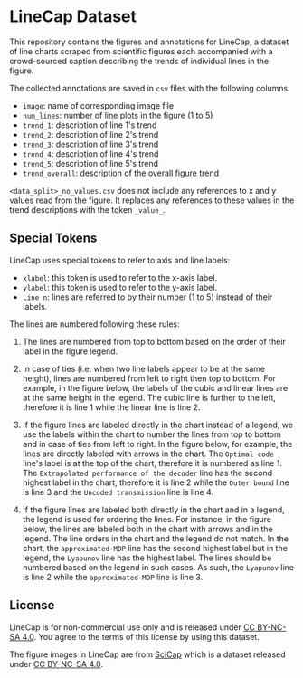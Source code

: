 # LineCap Dataset

This repository contains the figures and annotations for LineCap, a dataset of line charts scraped from scientific figures each accompanied with a crowd-sourced caption describing the trends of individual lines in the figure.

The collected annotations are saved in `csv` files with the following columns:

* `image`: name of corresponding image file
* `num_lines`: number of line plots in the figure (1 to 5)
* `trend_1`: description of line 1's trend
* `trend_2`: description of line 2's trend
* `trend_3`: description of line 3's trend
* `trend_4`: description of line 4's trend
* `trend_5`: description of line 5's trend
* `trend_overall`: description of the overall figure trend

`<data_split>_no_values.csv` does not include any references to x and y values read from the figure. It replaces any references to these values in the trend descriptions with the token `_value_`.

## Special Tokens

LineCap uses special tokens to refer to axis and line labels:
* `xlabel`: this token is used to refer to the x-axis label. 
* `ylabel`: this token is used to refer to the y-axis label. 
* `Line n`: lines are referred to by their number (1 to 5) instead of their labels.

The lines are numbered following these rules: 

1. The lines are numbered from top to bottom based on the order of their label in the figure legend.


2. In case of ties (i.e. when two line labels appear to be at the same height), lines are numbered from left to right then top to bottom. For example, in the figure below, the labels of the cubic and linear lines are at the same height in the legend. The cubic line is further to the left, therefore it is line 1 while the linear line is line 2.



3. If the figure lines are labeled directly in the chart instead of a legend, we use the labels within the chart to number the lines from top to bottom and in case of ties from left to right. In the figure below, for example, the lines are directly labeled with arrows in the chart. The `Optimal code` line's label is at the top of the chart, therefore it is numbered as line 1. The `Extrapolated performance of the decoder` line has the second highest label in the chart, therefore it is line 2 while the `Outer bound` line is line 3 and the `Uncoded transmission` line is line 4.


4. If the figure lines are labeled both directly in the chart and in a legend, the legend is used for ordering the lines. For instance, in the figure below, the lines are labeled both in the chart with arrows and in the legend. The line orders in the chart and the legend do not match. In the chart, the `approximated-MDP` line has the second highest label but in the legend, the `Lyapunov` line has the highest label. The lines should be numbered based on the legend in such cases. As such, the `Lyapunov` line is line 2 while the `approximated-MDP` line is line 3.



## License

LineCap is for non-commercial use only and is released under [CC BY-NC-SA 4.0](https://creativecommons.org/licenses/by-nc-sa/4.0/). You agree to the terms of this license by using this dataset.

The figure images in LineCap are from [SciCap](https://github.com/tingyaohsu/SciCap) which is a dataset released under [CC BY-NC-SA 4.0](https://creativecommons.org/licenses/by-nc-sa/4.0/).

